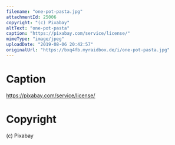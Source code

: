 ```yaml
---
filename: "one-pot-pasta.jpg"
attachmentId: 25006
copyright: "(c) Pixabay"
altText: "one-pot-pasta"
caption: "https://pixabay.com/service/license/"
mimeType: "image/jpeg"
uploadDate: "2019-08-06 20:42:57"
originalUrl: "https://bxq4fb.myraidbox.de/i/one-pot-pasta.jpg"
---
```


# Caption

https://pixabay.com/service/license/

# Copyright

(c) Pixabay
